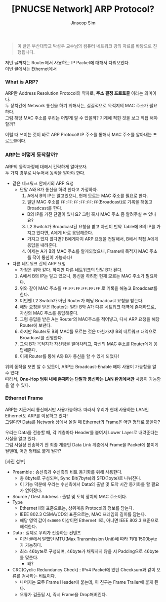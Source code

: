 ﻿---
layout: post
title: "[PNUCSE Network] ARP Protocol?"
categories: Network
tags: [theory]
author:
  - Jinseop Sim
toc: true
---
> 이 글은 부산대학교 탁성우 교수님의 컴퓨터 네트워크 강의 자료를 바탕으로 진행됩니다.  

저번 글까지는 Router에서 사용하는 IP Packet에 대해서 다뤄보았다.  
이번 글에서는 Ethernet에서 

### What is ARP?
ARP란 Address Resolution Protocol의 약자로, __주소 결정 프로토콜__ 이라는 의미이다.  
두 장치간에 Network 통신을 하기 위해서는, 실질적으로 목적지의 MAC 주소가 필요하다.  
그럼 해당 MAC 주소를 우리는 어떻게 알 수 있을까? 기계에 적힌 것을 보고 직접 해야할까?  

이럴 때 쓰이는 것이 바로 ARP Protocol! IP 주소를 통해서 MAC 주소를 알아내는 프로토콜이다.  

### ARP는 어떻게 동작할까?
ARP의 동작과정에 대해서 간략하게 알아보자.  
두 가지 경우로 나누어서 동작을 알아야 한다.  

- 같은 네크워크 안에서의 ARP 요청
  - 단말 A와 B가 통신을 하려 한다고 가정하자.
    1. A에서 B의 IP는 알고있으니, 현재 모르는 MAC 주소를 필요로 한다.
    2. 일단 MAC 주소를 ```FF:FF:FF:FF:FF:FF```(Broadcast)로 기록을 해놓고 Broadcast를 한다.
      - B의 IP를 가진 단말이 있나요? 그럼 혹시 MAC 주소 좀 알려주실 수 있나요?
    3. L2 Switch가 Broadcast된 요청을 받고 자신이 만약 Table에 B의 IP를 가지고 있다면, A에게 바로 응답해준다.
      - 가지고 있지 않다면? B에게까지 ARP 요청을 전달해서, B에서 직접 A에게 응답을 내려준다.
    4. 이제는 A가 B의 MAC 주소를 알게되었으니, Frame에 목적지 MAC 주소를 적어 통신이 가능하다!
- 다른 네트워크 간의 ARP 요청
  - 가정은 위와 같다. 하지만 다른 네트워크의 단말 B가 된다.
  1. A에서 B의 IP는 알고 있으니, 통신을 하려면 현재 모르는 MAC 주소가 필요하다.
  2. 위와 같이 MAC 주소를 ```FF:FF:FF:FF:FF:FF``` 로 기록을 해놓고 Broadcast를 한다.
  3. 이번엔 L2 Switch가 아닌 Router가 해당 Broadcast 요청을 받는다.
  4. 해당 요청을 받은 Router는 일단 B와 A가 다른 네트워크 대역에 존재하므로, 자신의 MAC 주소를 응답해준다.
  5. 그럼 응답을 받은 A는 Router의 MAC주소를 적어넣고, 다시 ARP 요청을 해당 Router에 보낸다.
  6. 하지만 Router도 B의 MAC를 모르는 것은 마찬가지! B의 네트워크 대역으로 Broadcast를 진행한다.
  7. 그럼 B가 목적지가 자신임을 알아차리고, 자신의 MAC 주소를 Router에게 응답해준다.
  8. 이제 Router를 통해 A와 B가 통신을 할 수 있게 되었다!

위의 동작을 보면 알 수 있듯이, ARP는 Broadcast-Enable 해야 사용이 가능함을 알 수 있다!  
따라서, __One-Hop 범위 내에 존재하는 단말과 통신하는 LAN 환경에서만__ 사용이 가능함을 알 수 있다.  

### Ethernet Frame
ARP는 지근거리 통신에서만 사용가능하다. 따라서 우리가 현재 사용하는 LAN인 Ethernet도 ARP를 이용하고 있다!  
그렇다면 Data를 Network 상에서 옮길 때 Ethernet의 Frame은 어떤 형태로 붙을까?

우리는 Data를 전송할 때, 각 계층마다 Header를 붙여서 Lower Layer로 내려준다는 사실을 알고 있다.  
그럼 사실상 전송하기 전 최종 계층인 Data Link 계층에서 Frame을 Packet에 붙이게 될텐데, 어떤 형태로 붙게 될까?  

[사진 첨부]
- Preamble : 송신측과 수신측의 비트 동기화를 위해 사용한다.
  - 총 8byte로 구성되며, Sync Bit(7byte)와 SFD(1byte)로 나눠진다.
  - 이 기능 덕분에 우리는 수신측에서 Data의 출발 및 도착 시간 동기화를 할 필요가 없어졌다.
- Source / Dest Address : 출발 및 도착 장치의 MAC 주소이다.
- Type
  - Ethernet II의 표준으로는, 상위계층 Protocol의 정보를 담는다.
  - IEEE 802.3 CSMA/CD의 표준으로는, MAC 프레임의 길이를 담는다.
  - 해당 영역 값이 ```0x0600``` 이상이면 Ethernet II로, 아니면 IEEE 802.3 표준으로 해석한다.
- Data : 실제로 우리가 전송하는 컨텐츠
  - 이전 글에서 말했던 MTU(Max Transmission Unit)에 따라 최대 1500byte가 가능하다.
  - 최소 46byte로 구성되며, 46byte가 채워지지 않을 시 Padding으로 46byte를 맞춘다.
    - 왜?
- CRC(Cyclic Redundancy Check) : IPv4 Packet에 있던 Checksum과 같이 오류를 검사하는 비트이다.
  - 나머지는 모두 Frame Header에 붙는데, 이 친구는 Frame Trailer에 붙게 된다.
  - 오류가 검출될 시, 즉시 Frame을 Drop해버린다.